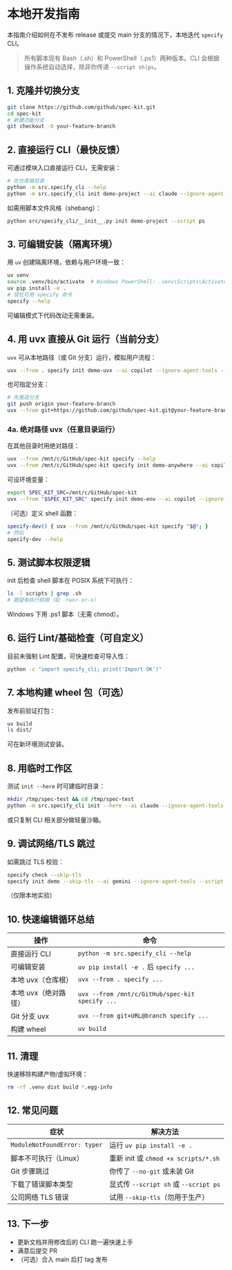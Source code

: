# 本地开发指南

本指南介绍如何在不发布 release 或提交 main 分支的情况下，本地迭代 `specify` CLI。

> 所有脚本现有 Bash（.sh）和 PowerShell（.ps1）两种版本。CLI 会根据操作系统自动选择，除非你传递 `--script sh|ps`。

## 1. 克隆并切换分支

```bash
git clone https://github.com/github/spec-kit.git
cd spec-kit
# 新建功能分支
git checkout -b your-feature-branch
```

## 2. 直接运行 CLI（最快反馈）

可通过模块入口直接运行 CLI，无需安装：

```bash
# 在仓库根目录
python -m src.specify_cli --help
python -m src.specify_cli init demo-project --ai claude --ignore-agent-tools --script sh
```

如需用脚本文件风格（shebang）：

```bash
python src/specify_cli/__init__.py init demo-project --script ps
```

## 3. 可编辑安装（隔离环境）

用 `uv` 创建隔离环境，依赖与用户环境一致：

```bash
uv venv
source .venv/bin/activate  # Windows PowerShell: .venv\Scripts\Activate.ps1
uv pip install -e .
# 现在可用 specify 命令
specify --help
```

可编辑模式下代码改动无需重装。

## 4. 用 uvx 直接从 Git 运行（当前分支）

`uvx` 可从本地路径（或 Git 分支）运行，模拟用户流程：

```bash
uvx --from . specify init demo-uvx --ai copilot --ignore-agent-tools --script sh
```

也可指定分支：

```bash
# 先推送分支
git push origin your-feature-branch
uvx --from git+https://github.com/github/spec-kit.git@your-feature-branch specify init demo-branch-test --script ps
```

### 4a. 绝对路径 uvx（任意目录运行）

在其他目录时用绝对路径：

```bash
uvx --from /mnt/c/GitHub/spec-kit specify --help
uvx --from /mnt/c/GitHub/spec-kit specify init demo-anywhere --ai copilot --ignore-agent-tools --script sh
```

可设环境变量：
```bash
export SPEC_KIT_SRC=/mnt/c/GitHub/spec-kit
uvx --from "$SPEC_KIT_SRC" specify init demo-env --ai copilot --ignore-agent-tools --script ps
```

（可选）定义 shell 函数：
```bash
specify-dev() { uvx --from /mnt/c/GitHub/spec-kit specify "$@"; }
# 然后
specify-dev --help
```

## 5. 测试脚本权限逻辑

init 后检查 shell 脚本在 POSIX 系统下可执行：

```bash
ls -l scripts | grep .sh
# 期望有执行权限（如 -rwxr-xr-x）
```
Windows 下用 .ps1 脚本（无需 chmod）。

## 6. 运行 Lint/基础检查（可自定义）

目前未强制 Lint 配置，可快速检查可导入性：
```bash
python -c "import specify_cli; print('Import OK')"
```

## 7. 本地构建 wheel 包（可选）

发布前验证打包：

```bash
uv build
ls dist/
```
可在新环境测试安装。

## 8. 用临时工作区

测试 `init --here` 时可建临时目录：

```bash
mkdir /tmp/spec-test && cd /tmp/spec-test
python -m src.specify_cli init --here --ai claude --ignore-agent-tools --script sh
```
或只复制 CLI 相关部分做轻量沙箱。

## 9. 调试网络/TLS 跳过

如需跳过 TLS 校验：

```bash
specify check --skip-tls
specify init demo --skip-tls --ai gemini --ignore-agent-tools --script ps
```
（仅限本地实验）

## 10. 快速编辑循环总结

| 操作 | 命令 |
|------|------|
| 直接运行 CLI | `python -m src.specify_cli --help` |
| 可编辑安装 | `uv pip install -e .` 后 `specify ...` |
| 本地 uvx（仓库根） | `uvx --from . specify ...` |
| 本地 uvx（绝对路径） | `uvx --from /mnt/c/GitHub/spec-kit specify ...` |
| Git 分支 uvx | `uvx --from git+URL@branch specify ...` |
| 构建 wheel | `uv build` |

## 11. 清理

快速移除构建产物/虚拟环境：
```bash
rm -rf .venv dist build *.egg-info
```

## 12. 常见问题

| 症状 | 解决方法 |
|------|----------|
| `ModuleNotFoundError: typer` | 运行 `uv pip install -e .` |
| 脚本不可执行（Linux） | 重新 init 或 `chmod +x scripts/*.sh` |
| Git 步骤跳过 | 你传了 `--no-git` 或未装 Git |
| 下载了错误脚本类型 | 显式传 `--script sh` 或 `--script ps` |
| 公司网络 TLS 错误 | 试用 `--skip-tls`（勿用于生产）|

## 13. 下一步

- 更新文档并用修改后的 CLI 跑一遍快速上手
- 满意后提交 PR
- （可选）合入 main 后打 tag 发布
